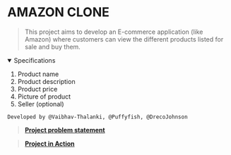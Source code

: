 # AMAZON CLONE

> This project aims to develop an E-commerce application (like Amazon) where customers can view the different products listed for sale and buy them.

<details open>
<summary>Specifications</summary>

1. Product name
2. Product description
3. Product price
4. Picture of product
5. Seller (optional)
</details>

`Developed by @Vaibhav-Thalanki, @Puffyfish, @DrecoJohnson`

> **[Project problem statement](https://docs.google.com/document/d/1gQmq4HZvPNCfW4fFRkBY7vMvVlD9hOsc6ksHM2UyM4A/edit)**

> **[Project in Action](https://vaibhav-thalanki.github.io/AMAZON_CLONE/homepage.html)**
